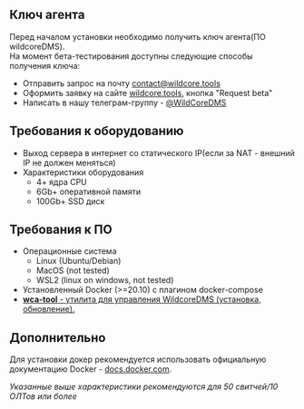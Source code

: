 ## Ключ агента   
Перед началом установки необходимо получить ключ агента(ПО wildcoreDMS).   
На момент бета-тестирования доступны следующие способы получения ключа:     

* Отправить запрос на почту contact@wildcore.tools
* Оформить заявку на сайте [wildcore.tools](https://wildcore.tools), кнопка "Request beta"
* Написать в нашу телеграм-группу - [@WildCoreDMS](https://t.me/wildcore_dms_channel)   

## Требования к оборудованию
* Выход сервера в интернет со статического IP(если за NAT - внешний IP не должен меняться)
* Характеристики оборудования
    * 4+ ядра CPU
    * 6Gb+ оперативной памяти
    * 100Gb+ SSD диск

## Требования к ПО   
* Операционные система
    * Linux (Ubuntu/Debian)
    * MacOS (not tested)
    * WSL2 (linux on windows, not tested)
* Установленный Docker (>=20.10) с плагином docker-compose
* [**wca-tool** - утилита для управления WildcoreDMS (установка, обновление).](wca-tool/index.md)     


## Дополнительно
Для установки докер рекомендуется использовать официальную документацию Docker - [docs.docker.com](https://docs.docker.com/engine/install/).        

*Указанные выше характеристики рекомендуются для 50 свитчей/10 ОЛТов или более*    
   
